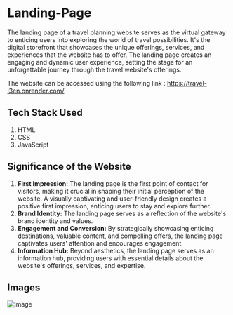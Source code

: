 # Landing-Page

The landing page of a travel planning website serves as the virtual gateway to enticing users into exploring the world of travel possibilities. It's the digital storefront that showcases the unique offerings, services, and experiences that the website has to offer. The landing page creates an engaging and dynamic user experience, setting the stage for an unforgettable journey through the travel website's offerings.

The website can be accessed using the following link : https://travel-l3en.onrender.com/

## Tech Stack Used
1. HTML
2. CSS
3. JavaScript

## Significance of the Website
1. **First Impression:** The landing page is the first point of contact for visitors, making it crucial in shaping their initial perception of the website. A visually captivating and user-friendly design creates a positive first impression, enticing users to stay and explore further.
2. **Brand Identity:** The landing page serves as a reflection of the website's brand identity and values.
3. **Engagement and Conversion:** By strategically showcasing enticing destinations, valuable content, and compelling offers, the landing page captivates users' attention and encourages engagement.
4. **Information Hub:** Beyond aesthetics, the landing page serves as an information hub, providing users with essential details about the website's offerings, services, and expertise.

## Images
![image](https://github.com/meghaaroraa/Landing-Page/assets/96053499/20647312-1f45-47e3-a5ed-f18666c98f2c)

